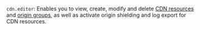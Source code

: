`cdn.editor`: Enables you to view, create, modify and delete [CDN resources](../../../../cdn/concepts/resource.md) and [origin groups](../../../../cdn/concepts/origins.md), as well as activate origin shielding and log export for CDN resources.

